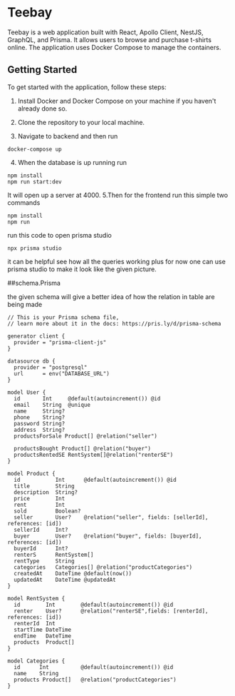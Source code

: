 # Teebay

Teebay is a web application built with React, Apollo Client, NestJS, GraphQL, and Prisma. It allows users to browse and purchase t-shirts online. The application uses Docker Compose to manage the containers.

## Getting Started

To get started with the application, follow these steps:

1. Install Docker and Docker Compose on your machine if you haven't already done so.

2. Clone the repository to your local machine.

3. Navigate to backend and then run

```
docker-compose up
```
4. When the database is up running run
```
npm install
npm run start:dev
```
It will open up a server  at 4000.
5.Then for the frontend run this simple two commands
```
npm install
npm run 
```

run this code to open prisma studio
```
npx prisma studio
```
it can be helpful see how all the queries working plus for now one can use prisma studio to make it look like the given picture.

##schema.Prisma

the given schema will give a better idea of how the relation in table are being made
```
// This is your Prisma schema file,
// learn more about it in the docs: https://pris.ly/d/prisma-schema

generator client {
  provider = "prisma-client-js"
}

datasource db {
  provider = "postgresql"
  url      = env("DATABASE_URL")
}

model User {
  id       Int     @default(autoincrement()) @id
  email    String  @unique
  name     String?
  phone    String?
  password String?
  address  String?
  productsForSale Product[] @relation("seller")
 
  productsBought Product[] @relation("buyer")
  productsRentedSE RentSystem[]@relation("renterSE")
}

model Product {
  id           Int      @default(autoincrement()) @id
  title        String
  description  String?
  price        Int
  rent         Int
  sold         Boolean?
  seller       User?    @relation("seller", fields: [sellerId], references: [id])
  sellerId     Int?
  buyer        User?    @relation("buyer", fields: [buyerId], references: [id])
  buyerId      Int?
  renterS      RentSystem[]
  rentType     String
  categories   Categories[] @relation("productCategories")
  createdAt    DateTime @default(now())
  updatedAt    DateTime @updatedAt
}

model RentSystem {
  id        Int        @default(autoincrement()) @id
  renter    User?      @relation("renterSE",fields: [renterId], references: [id])
  renterId  Int
  startTime DateTime
  endTime   DateTime
  products  Product[]
}

model Categories {
  id      Int          @default(autoincrement()) @id
  name    String
  products Product[]   @relation("productCategories")
}

```
